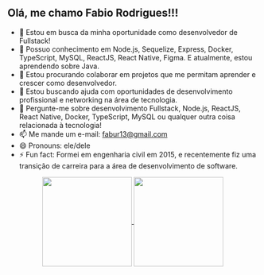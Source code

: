 <h2>Olá, me chamo Fabio Rodrigues!!!</h2>

- 🔭 Estou em busca da minha oportunidade como desenvolvedor de Fullstack!
- 🌱 Possuo conhecimento em Node.js, Sequelize, Express, Docker, TypeScript, MySQL, ReactJS, React Native, Figma. E atualmente, estou aprendendo sobre Java.
- 👯 Estou procurando colaborar em projetos que me permitam aprender e crescer como desenvolvedor.
- 🤔 Estou buscando ajuda com oportunidades de desenvolvimento profissional e networking na área de tecnologia.
- 💬 Pergunte-me sobre desenvolvimento Fullstack, Node.js, ReactJS, React Native, Docker, TypeScript, MySQL ou qualquer outra coisa relacionada à tecnologia!
- 📫 Me mande um e-mail: fabur13@gmail.com
- 😄 Pronouns: ele/dele
- ⚡ Fun fact: Formei em engenharia civil em 2015, e recentemente fiz uma transição de carreira para a área de desenvolvimento de software.


<p align="center">
  <a  href="https://github.com/FabioRodriguesT/github-readme-stats">
    <img style="align='center'" height=180 align="center" src="https://github-readme-stats.vercel.app/api?username=FabioRodriguesT&show_icons=true&theme=moltack" />
    <img style="align='center'" height=180 align="center" src="https://github-readme-stats.vercel.app/api/top-langs/?username=FabioRodriguesT&layout=compact&theme=moltack" />
  </a>
</p>








